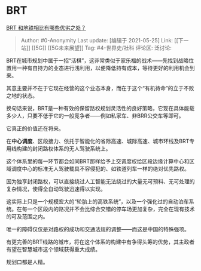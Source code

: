 # BRT
[BRT 和地铁相比有哪些优劣之处？](https://www.zhihu.com/question/20169848/answer/1891741754)

> Author: #0-Anonymity
> Last update: [编辑于 2021-05-25]
> Link: [[下一站]] [[5G]] [[5G未来展望]]
> Tag: #4-世界史/社科
> 评论区:
> 泛讨论:

BRT在城市规划中属于一招“活棋”，这非常类似于家乐福的战术——先找到战略位置用一种有自持力的业态进行浅利用，以便降低持有成本，等待更好的利用机会到来。

其意主要并不在于它现在经营的这个业态本身，而在于这个“有机待命”的立于不败之地的状态。

换句话来说，BRT是一种有效的保留路权规划灵活性的良好策略，它现在具体能载多少人，只要不低于它的一般竞争者——例如私家车、非BRR公交车等即可。

它真正的价值还在将来。

在**中心调度**、区段接力、依托于智能化的省际高速、城际高速、城市环线及BRT专用线构建的封闭路权体系的无人驾驶系统上。

这个体系里的每一环节都会如同BRT那样给予上交调度权给区段边缘计算中心和区域调度中心的标准无人驾驶载具不容侵犯的、如铁道列车一样的绝对优先路权。

因为独享封闭路权，可以直接绕过人工智能无法绕过的大量无可预料、无可处理的复杂情况，使得全自动驾驶迅速得以实现。

这实际上只是一个规模宏大的“轮胎上的高铁系统”，以及一个强化过的自动泊车系统。在每一个区段内的路况并不会比综合交错的停车场更加复杂，完全在现有技术的可及范围之内。

唯一的障碍仅仅是对路权的成功和交通法规的调整——而这是中国的特殊强项。

有更完善的BRT线路的城市，将在这个体系的构建中有争得头筹的优势，其主政者有望在智慧城市这个领域获得重大成绩。

规划口都是人精。
